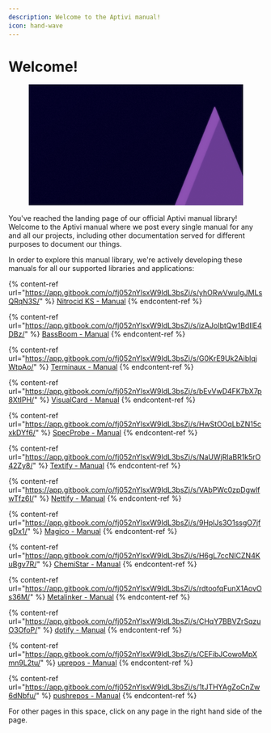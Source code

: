 ```yaml
---
description: Welcome to the Aptivi manual!
icon: hand-wave
---
```


# Welcome!

<figure><img src=".gitbook/assets/aptivi-bg-2k.png" alt=""><figcaption></figcaption></figure>

You've reached the landing page of our official Aptivi manual library! Welcome to the Aptivi manual where we post every single manual for any and all our projects, including other documentation served for different purposes to document our things.

In order to explore this manual library, we're actively developing these manuals for all our supported libraries and applications:

{% content-ref url="https://app.gitbook.com/o/fj052nYlsxW9IdL3bsZj/s/yhORwVwuIgJMLsQRqN3S/" %}
[Nitrocid KS - Manual](https://app.gitbook.com/o/fj052nYlsxW9IdL3bsZj/s/yhORwVwuIgJMLsQRqN3S/)
{% endcontent-ref %}

{% content-ref url="https://app.gitbook.com/o/fj052nYlsxW9IdL3bsZj/s/izAJoIbtQw1BdIlE4DBz/" %}
[BassBoom - Manual](https://app.gitbook.com/o/fj052nYlsxW9IdL3bsZj/s/izAJoIbtQw1BdIlE4DBz/)
{% endcontent-ref %}

{% content-ref url="https://app.gitbook.com/o/fj052nYlsxW9IdL3bsZj/s/G0KrE9Uk2AiblqjWtpAo/" %}
[Terminaux - Manual](https://app.gitbook.com/o/fj052nYlsxW9IdL3bsZj/s/G0KrE9Uk2AiblqjWtpAo/)
{% endcontent-ref %}

{% content-ref url="https://app.gitbook.com/o/fj052nYlsxW9IdL3bsZj/s/bEvVwD4FK7bX7p8XtIPH/" %}
[VisualCard - Manual](https://app.gitbook.com/o/fj052nYlsxW9IdL3bsZj/s/bEvVwD4FK7bX7p8XtIPH/)
{% endcontent-ref %}

{% content-ref url="https://app.gitbook.com/o/fj052nYlsxW9IdL3bsZj/s/HwStOOqLbZN15cxkDYf6/" %}
[SpecProbe - Manual](https://app.gitbook.com/o/fj052nYlsxW9IdL3bsZj/s/HwStOOqLbZN15cxkDYf6/)
{% endcontent-ref %}

{% content-ref url="https://app.gitbook.com/o/fj052nYlsxW9IdL3bsZj/s/NaUWjRlaBR1k5rO42Zy8/" %}
[Textify - Manual](https://app.gitbook.com/o/fj052nYlsxW9IdL3bsZj/s/NaUWjRlaBR1k5rO42Zy8/)
{% endcontent-ref %}

{% content-ref url="https://app.gitbook.com/o/fj052nYlsxW9IdL3bsZj/s/VAbPWc0zpDgwlfwTfz6I/" %}
[Nettify - Manual](https://app.gitbook.com/o/fj052nYlsxW9IdL3bsZj/s/VAbPWc0zpDgwlfwTfz6I/)
{% endcontent-ref %}

{% content-ref url="https://app.gitbook.com/o/fj052nYlsxW9IdL3bsZj/s/9HplJs3O1ssgO7jfgDx1/" %}
[Magico - Manual](https://app.gitbook.com/o/fj052nYlsxW9IdL3bsZj/s/9HplJs3O1ssgO7jfgDx1/)
{% endcontent-ref %}

{% content-ref url="https://app.gitbook.com/o/fj052nYlsxW9IdL3bsZj/s/H6gL7ccNICZN4KuBgv7R/" %}
[ChemiStar - Manual](https://app.gitbook.com/o/fj052nYlsxW9IdL3bsZj/s/H6gL7ccNICZN4KuBgv7R/)
{% endcontent-ref %}

{% content-ref url="https://app.gitbook.com/o/fj052nYlsxW9IdL3bsZj/s/rdtoofqFunX1AovOs36M/" %}
[Metalinker - Manual](https://app.gitbook.com/o/fj052nYlsxW9IdL3bsZj/s/rdtoofqFunX1AovOs36M/)
{% endcontent-ref %}

{% content-ref url="https://app.gitbook.com/o/fj052nYlsxW9IdL3bsZj/s/CHqY7BBVZrSqzuO3OfoP/" %}
[dotify - Manual](https://app.gitbook.com/o/fj052nYlsxW9IdL3bsZj/s/CHqY7BBVZrSqzuO3OfoP/)
{% endcontent-ref %}

{% content-ref url="https://app.gitbook.com/o/fj052nYlsxW9IdL3bsZj/s/CEFibJCowoMpXmn9L2tu/" %}
[uprepos - Manual](https://app.gitbook.com/o/fj052nYlsxW9IdL3bsZj/s/CEFibJCowoMpXmn9L2tu/)
{% endcontent-ref %}

{% content-ref url="https://app.gitbook.com/o/fj052nYlsxW9IdL3bsZj/s/1tJTHYAgZoCnZw6dNbfu/" %}
[pushrepos - Manual](https://app.gitbook.com/o/fj052nYlsxW9IdL3bsZj/s/1tJTHYAgZoCnZw6dNbfu/)
{% endcontent-ref %}

For other pages in this space, click on any page in the right hand side of the page.
